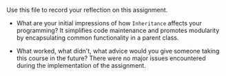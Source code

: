 Use this file to record your reflection on this assignment.

- What are your initial impressions of how `Inheritance` affects your programming?
It simplifies code maintenance and promotes modularity by encapsulating common functionality in a parent class.

- What worked, what didn't, what advice would you give someone taking this course in the future?
There were no major issues encountered during the implementation of the assignment.